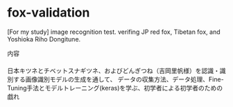 # fox-validation
[For my study] image recognition test. verifing JP red fox, Tibetan fox, and Yoshioka Riho Dongitune. 

内容
####
日本キツネとチベットスナギツネ、およびどんぎつね（吉岡里帆様）を認識・識別する画像識別モデルの生成を通して、
データの収集方法、データ処理、Fine-Tuning手法とモデルトレーニング(keras)を学ぶ、初学者による初学者のための戯れ
####


